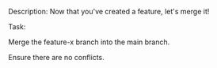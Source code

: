 Description: Now that you've created a feature, let's merge it!


Task:

Merge the feature-x branch into the main branch.

Ensure there are no conflicts.
